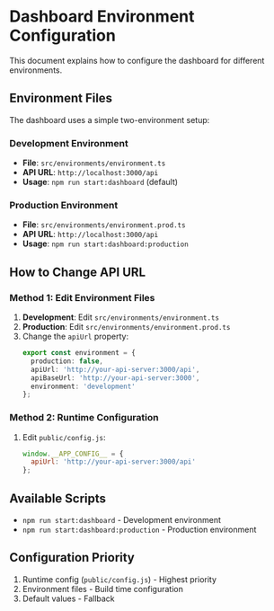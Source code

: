 # Dashboard Environment Configuration

This document explains how to configure the dashboard for different environments.

## Environment Files

The dashboard uses a simple two-environment setup:

### Development Environment
- **File**: `src/environments/environment.ts`
- **API URL**: `http://localhost:3000/api`
- **Usage**: `npm run start:dashboard` (default)

### Production Environment
- **File**: `src/environments/environment.prod.ts`
- **API URL**: `http://localhost:3000/api`
- **Usage**: `npm run start:dashboard:production`

## How to Change API URL

### Method 1: Edit Environment Files
1. **Development**: Edit `src/environments/environment.ts`
2. **Production**: Edit `src/environments/environment.prod.ts`
3. Change the `apiUrl` property:
   ```typescript
   export const environment = {
     production: false,
     apiUrl: 'http://your-api-server:3000/api',
     apiBaseUrl: 'http://your-api-server:3000',
     environment: 'development'
   };
   ```

### Method 2: Runtime Configuration
1. Edit `public/config.js`:
   ```javascript
   window.__APP_CONFIG__ = {
     apiUrl: 'http://your-api-server:3000/api'
   };
   ```

## Available Scripts

- `npm run start:dashboard` - Development environment
- `npm run start:dashboard:production` - Production environment

## Configuration Priority

1. Runtime config (`public/config.js`) - Highest priority
2. Environment files - Build time configuration
3. Default values - Fallback
